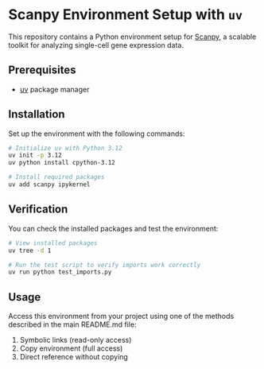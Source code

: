# Scanpy Environment Setup with `uv`

This repository contains a Python environment setup for [Scanpy](https://scanpy.readthedocs.io/en/stable/), a scalable toolkit for analyzing single-cell gene expression data.

## Prerequisites

- [uv](https://github.com/astral-sh/uv) package manager

## Installation

Set up the environment with the following commands:

```bash
# Initialize uv with Python 3.12
uv init -p 3.12
uv python install cpython-3.12

# Install required packages
uv add scanpy ipykernel
```

## Verification

You can check the installed packages and test the environment:

```bash
# View installed packages
uv tree -d 1

# Run the test script to verify imports work correctly
uv run python test_imports.py
```

## Usage

Access this environment from your project using one of the methods described in the main README.md file:

1. Symbolic links (read-only access)
2. Copy environment (full access)
3. Direct reference without copying
